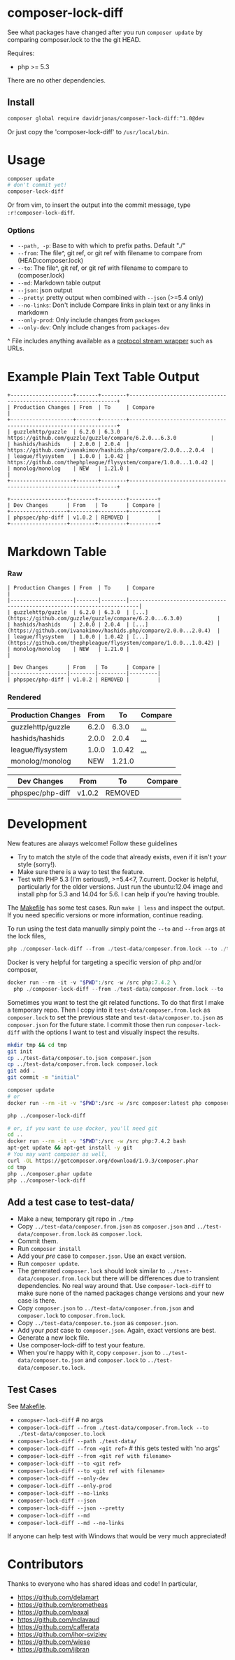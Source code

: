 composer-lock-diff
==================

See what packages have changed after you run `composer update` by comparing composer.lock to the the git HEAD.

Requires:
- php >= 5.3

There are no other dependencies.

Install
-------

```bash
composer global require davidrjonas/composer-lock-diff:^1.0@dev
```

Or just copy the 'composer-lock-diff' to `/usr/local/bin`.

Usage
=====

```bash
composer update
# don't commit yet!
composer-lock-diff
```

Or from vim, to insert the output into the commit message, type `:r!composer-lock-diff`.

### Options

- `--path, -p`: Base to with which to prefix paths. Default "./"
- `--from`: The file^, git ref, or git ref with filename to compare from (HEAD:composer.lock)
- `--to`: The file^, git ref, or git ref with filename to compare to (composer.lock)
- `--md`: Markdown table output
- `--json`: json output
- `--pretty`: pretty output when combined with `--json` (>=5.4 only)
- `--no-links`: Don't include Compare links in plain text or any links in markdown
- `--only-prod`: Only include changes from `packages`
- `--only-dev`: Only include changes from `packages-dev`

^ File includes anything available as a [protocol stream wrapper](http://php.net/manual/en/wrappers.php) such as URLs.

Example Plain Text Table Output
===============================

```
+--------------------+-------+--------+------------------------------------------------------------------+
| Production Changes | From  | To     | Compare                                                          |
+--------------------+-------+--------+------------------------------------------------------------------+
| guzzlehttp/guzzle  | 6.2.0 | 6.3.0  | https://github.com/guzzle/guzzle/compare/6.2.0...6.3.0           |
| hashids/hashids    | 2.0.0 | 2.0.4  | https://github.com/ivanakimov/hashids.php/compare/2.0.0...2.0.4  |
| league/flysystem   | 1.0.0 | 1.0.42 | https://github.com/thephpleague/flysystem/compare/1.0.0...1.0.42 |
| monolog/monolog    | NEW   | 1.21.0 |                                                                  |
+--------------------+-------+--------+------------------------------------------------------------------+

+------------------+--------+---------+---------+
| Dev Changes      | From   | To      | Compare |
+------------------+--------+---------+---------+
| phpspec/php-diff | v1.0.2 | REMOVED |         |
+------------------+--------+---------+---------+
```

Markdown Table
==============

### Raw

```
| Production Changes | From  | To     | Compare                                                                 |
|--------------------|-------|--------|-------------------------------------------------------------------------|
| guzzlehttp/guzzle  | 6.2.0 | 6.3.0  | [...](https://github.com/guzzle/guzzle/compare/6.2.0...6.3.0)           |
| hashids/hashids    | 2.0.0 | 2.0.4  | [...](https://github.com/ivanakimov/hashids.php/compare/2.0.0...2.0.4)  |
| league/flysystem   | 1.0.0 | 1.0.42 | [...](https://github.com/thephpleague/flysystem/compare/1.0.0...1.0.42) |
| monolog/monolog    | NEW   | 1.21.0 |                                                                         |

| Dev Changes      | From   | To      | Compare |
|------------------|--------|---------|---------|
| phpspec/php-diff | v1.0.2 | REMOVED |         |
```

### Rendered

| Production Changes | From  | To     | Compare                                                                 |
|--------------------|-------|--------|-------------------------------------------------------------------------|
| guzzlehttp/guzzle  | 6.2.0 | 6.3.0  | [...](https://github.com/guzzle/guzzle/compare/6.2.0...6.3.0)           |
| hashids/hashids    | 2.0.0 | 2.0.4  | [...](https://github.com/ivanakimov/hashids.php/compare/2.0.0...2.0.4)  |
| league/flysystem   | 1.0.0 | 1.0.42 | [...](https://github.com/thephpleague/flysystem/compare/1.0.0...1.0.42) |
| monolog/monolog    | NEW   | 1.21.0 |                                                                         |

| Dev Changes      | From   | To      | Compare |
|------------------|--------|---------|---------|
| phpspec/php-diff | v1.0.2 | REMOVED |         |

Development
===========

New features are always welcome! Follow these guidelines

- Try to match the style of the code that already exists, even if it isn't _your_ style (sorry!).
- Make sure there is a way to test the feature.
- Test with PHP 5.3 (I'm serious!), >=5.4<7, 7.current. Docker is helpful, particularly for the older versions. Just run the ubuntu:12.04 image and install php for 5.3 and 14.04 for 5.6. I can help if you're having trouble.

The [Makefile](Makefile) has some test cases. Run `make | less` and inspect the output. If you need specific versions or more information, continue reading.

To run using the test data manually simply point the `--to` and `--from` args at the lock files,

```php
php ./composer-lock-diff --from ./test-data/composer.from.lock --to ./test-data/composer.to.lock
```

Docker is very helpful for targeting a specific version of php and/or composer,

```php
docker run --rm -it -v "$PWD":/src -w /src php:7.4.2 \
  php ./composer-lock-diff --from ./test-data/composer.from.lock --to ./test-data/composer.to.lock
```

Sometimes you want to test the git related functions. To do that first I make a temporary repo. Then I copy into it `test-data/composer.from.lock` as `composer.lock` to set the previous state and `test-data/composer.to.json` as `composer.json` for the future state. I commit those then run `composer-lock-diff` with the options I want to test and visually inspect the results.

```bash
mkdir tmp && cd tmp
git init
cp ../test-data/composer.to.json composer.json
cp ../test-data/composer.from.lock composer.lock
git add .
git commit -m "initial"

composer update
# or
docker run --rm -it -v "$PWD":/src -w /src composer:latest php composer update

php ../composer-lock-diff

# or, if you want to use docker, you'll need git
cd ..
docker run --rm -it -v "$PWD":/src -w /src php:7.4.2 bash
apt-get update && apt-get install -y git
# You may want composer as well,
curl -OL https://getcomposer.org/download/1.9.3/composer.phar
cd tmp
php ../composer.phar update
php ../composer-lock-diff
```

Add a test case to test-data/
-----------------------------

- Make a new, temporary git repo in `./tmp`
- Copy `../test-data/composer.from.json` as `composer.json` and `../test-data/composer.from.lock` as `composer.lock`.
- Commit them.
- Run `composer install`
- Add your _pre_ case to `composer.json`. Use an exact version.
- Run `composer update`.
- The generated `composer.lock` should look similar to `../test-data/composer.from.lock` but there will be differences due to transient dependencies. No real way around that. Use `composer-lock-diff` to make sure none of the named packages change versions and your new case is there.
- Copy `composer.json` to `../test-data/composer.from.json` and `composer.lock` to `composer.from.lock`.
- Copy `../test-data/composer.to.json` as `composer.json`.
- Add your _post_ case to `composer.json`. Again, exact versions are best.
- Generate a new lock file.
- Use composer-lock-diff to test your feature.
- When you're happy with it, copy `composer.json` to `../test-data/composer.to.json` and `composer.lock` to `../test-data/composer.to.lock`.

Test Cases
----------

See [Makefile](Makefile).

- `comopser-lock-diff` # no args
- `composer-lock-diff --from ./test-data/composer.from.lock --to ./test-data/composer.to.lock`
- `composer-lock-diff --path ./test-data/`
- `composer-lock-diff --from <git ref>` # this gets tested with 'no args'
- `composer-lock-diff --from <git ref with filename>`
- `composer-lock-diff --to <git ref>`
- `composer-lock-diff --to <git ref with filename>`
- `composer-lock-diff --only-dev`
- `composer-lock-diff --only-prod`
- `composer-lock-diff --no-links`
- `composer-lock-diff --json`
- `composer-lock-diff --json --pretty`
- `composer-lock-diff --md`
- `composer-lock-diff --md --no-links`

If anyone can help test with Windows that would be very much appreciated!

Contributors
============

Thanks to everyone who has shared ideas and code! In particular,

- https://github.com/delamart
- https://github.com/prometheas
- https://github.com/paxal
- https://github.com/nclavaud
- https://github.com/cafferata
- https://github.com/ihor-sviziev
- https://github.com/wiese
- https://github.com/jibran

